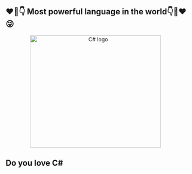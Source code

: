 ## :heart::muscle::point_down: Most powerful language in the world:point_down::muscle::heart::stuck_out_tongue_winking_eye:  
<p align="center"> <img src="https://interset.co.th/wp-content/uploads/2018/07/27_c-sharp-logo-filled.png" alt="C# logo" style="float:center; margin-right:25px;" width="350" height="300"></p>

 ## Do you love C# 
